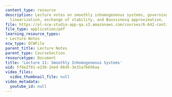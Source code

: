 ```yaml
---
content_type: resource
description: Lecture notes on smoothly inhomogeneous systems, governing equations,
  linearization, exchange of stability, and Boussinesq approximation.
file: https://ol-ocw-studio-app-qa.s3.amazonaws.com/courses/6-642-continuum-electromechanics-fall-2008/5f6e2f81e2362eed86d53e31a7b656aa_lec11_f08.pdf
file_type: application/pdf
learning_resource_types:
- Lecture Notes
ocw_type: OCWFile
parent_title: Lecture Notes
parent_type: CourseSection
resourcetype: Document
title: 'Lecture 11: Smoothly Inhomogeneous Systems'
uid: 5f6e2f81-e236-2eed-86d5-3e31a7b656aa
video_files:
  video_thumbnail_file: null
video_metadata:
  youtube_id: null
---
```

